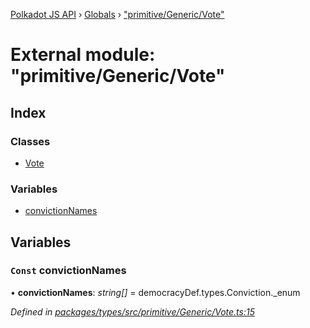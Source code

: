 [Polkadot JS API](../README.md) › [Globals](../globals.md) › ["primitive/Generic/Vote"](_primitive_generic_vote_.md)

# External module: "primitive/Generic/Vote"

## Index

### Classes

* [Vote](../classes/_primitive_generic_vote_.vote.md)

### Variables

* [convictionNames](_primitive_generic_vote_.md#const-convictionnames)

## Variables

### `Const` convictionNames

• **convictionNames**: *string[]* = democracyDef.types.Conviction._enum

*Defined in [packages/types/src/primitive/Generic/Vote.ts:15](https://github.com/polkadot-js/api/blob/8889e69341/packages/types/src/primitive/Generic/Vote.ts#L15)*

